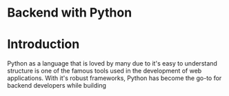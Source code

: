 # Backend with Python

# Introduction
Python as a language that is loved by many due to it's easy to understand structure is one of the famous tools used in the development of web applications.
With it's robust frameworks, Python has become the go-to for backend developers while building


